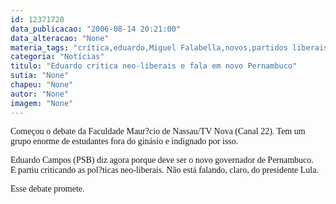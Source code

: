 ```yaml
---
id: 12371720
data_publicacao: "2006-08-14 20:21:00"
data_alteracao: "None"
materia_tags: "crítica,eduardo,Miguel Falabella,novos,partidos liberais,pernambuco"
categoria: "Notícias"
titulo: "Eduardo critica neo-liberais e fala em novo Pernambuco"
sutia: "None"
chapeu: "None"
autor: "None"
imagem: "None"
---
```

<p><P><FONT face=Verdana>Começou o debate da Faculdade Maur?cio de Nassau/TV Nova (Canal 22). Tem um grupo enorme de estudantes fora do ginásio e indignado por isso.</FONT></P></p>
<p><P><FONT face=Verdana>Eduardo Campos (PSB) diz agora porque deve ser o novo governador de Pernambuco. E&nbsp;partiu criticando as pol?ticas neo-liberais. Não está falando, claro, do presidente Lula.</FONT></P></p>
<p><P><FONT face=Verdana>Esse debate promete.</FONT></P> </p>
